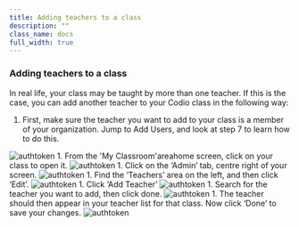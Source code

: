 ```yaml
---
title: Adding teachers to a class
description: ""
class_name: docs
full_width: true
---
```


### Adding teachers to a class
In real life, your class may be taught by more than one teacher. If this is the case, you can add another teacher to your Codio class in the following way:

1. First, make sure the teacher you want to add to your class is a member of your organization. Jump to Add Users, and look at step 7  to learn how to do this.
<img alt="authtoken" src="/img/docs/xxxxxx.png" class="simple"/>
1. From the 'My Classroom'areahome screen, click on your class to open it. 
<img alt="authtoken" src="/img/docs/xxxxxx.png" class="simple"/>
1. Click on the ‘Admin’ tab, centre right of your screen.
<img alt="authtoken" src="/img/docs/xxxxxx.png" class="simple"/>
1. Find the ‘Teachers’ area on the left, and then click ‘Edit’.
<img alt="authtoken" src="/img/docs/xxxxxx.png" class="simple"/>
1. Click ‘Add Teacher’
<img alt="authtoken" src="/img/docs/xxxxxx.png" class="simple"/>
1. Search for the teacher you want to add, then click done.
<img alt="authtoken" src="/img/docs/xxxxxx.png" class="simple"/>
1. The teacher should then appear in your teacher list for that class. Now click ‘Done’ to save your changes.
<img alt="authtoken" src="/img/docs/xxxxxx.png" class="simple"/>
